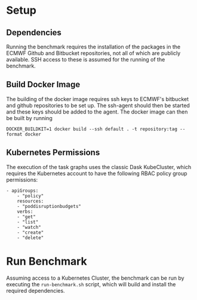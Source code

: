 # Setup 

## Dependencies 

Running the benchmark requires the installation of the packages in the ECMWF Github and Bitbucket repositories, not all of which are publicly available. SSH access to these is assumed for the running of the benchmark.

## Build Docker Image

The building of the docker image requires ssh keys to ECMWF's bitbucket and github repositories to be set up. The ssh-agent should then be started and these keys should be added to the agent. The docker image can then be built by running 
```
DOCKER_BUILDKIT=1 docker build --ssh default . -t repository:tag --format docker
```

## Kubernetes Permissions

The execution of the task graphs uses the classic Dask KubeCluster, which requires the Kubernetes account to have the following RBAC policy group permissions:
```
- apiGroups:  
    - "policy"  
    resources:  
    - "poddisruptionbudgets"  
    verbs:  
    - "get"
    - "list"
    - "watch"
    - "create"
    - "delete"
```

# Run Benchmark

Assuming access to a Kubernetes Cluster, the benchmark can be run by executing the `run-benchmark.sh` script, which will build and install the required dependencies.

